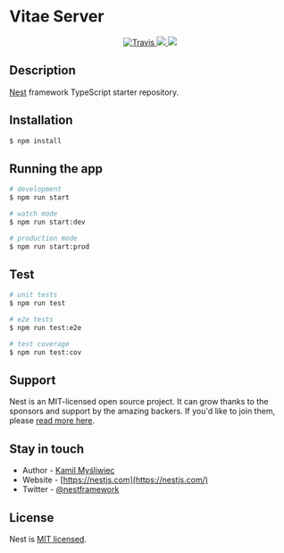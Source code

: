 # Vitae Server
<p align="center">
  <a href="https://travis-ci.org/jrmmendes/vitae-server">
    <img src="https://api.travis-ci.org/jrmmendes/vitae-server.svg?branch=main" alt="Travis" />
  </a>
  <a href="https://codeclimate.com/github/jrmmendes/vitae-server/test_coverage">
    <img src="https://api.codeclimate.com/v1/badges/c448e6347be2fad9fc80/test_coverage" />
  </a>
  <a href="https://codeclimate.com/github/jrmmendes/vitae-server/maintainability">
    <img src="https://api.codeclimate.com/v1/badges/c448e6347be2fad9fc80/maintainability" />
  </a>
</p>

## Description

[Nest](https://github.com/nestjs/nest) framework TypeScript starter repository.

## Installation

```bash
$ npm install
```

## Running the app

```bash
# development
$ npm run start

# watch mode
$ npm run start:dev

# production mode
$ npm run start:prod
```

## Test

```bash
# unit tests
$ npm run test

# e2e tests
$ npm run test:e2e

# test coverage
$ npm run test:cov
```

## Support

Nest is an MIT-licensed open source project. It can grow thanks to the sponsors and support by the amazing backers. If you'd like to join them, please [read more here](https://docs.nestjs.com/support).

## Stay in touch

- Author - [Kamil Myśliwiec](https://kamilmysliwiec.com)
- Website - [https://nestjs.com](https://nestjs.com/)
- Twitter - [@nestframework](https://twitter.com/nestframework)

## License

  Nest is [MIT licensed](LICENSE).
